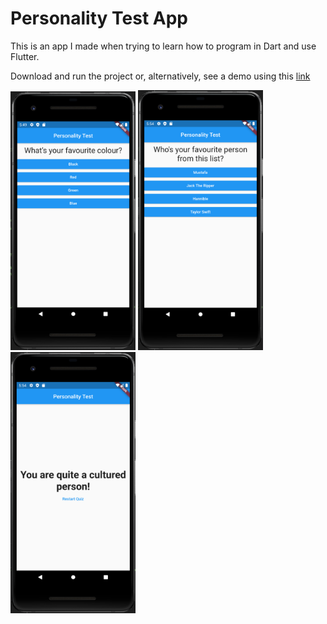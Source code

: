 # Personality Test App

This is an app I made when trying to learn how to program in Dart and use Flutter. 

Download and run the project or, alternatively, see a demo using this [link](https://drive.google.com/file/d/1oA2hKEMeoPsVXLLSxSiB61K3t7Rc9ah7/view?usp=sharing)

<img src="https://github.com/MustafaKhan670093/Personality-Test-App/blob/master/Flutter%20App%20-%201.png" width="200">      <img src="https://github.com/MustafaKhan670093/Personality-Test-App/blob/master/Flutter%20App%20-%202.png" width="200">      <img src="https://github.com/MustafaKhan670093/Personality-Test-App/blob/master/Flutter%20App%20-%203.png" width="200">
